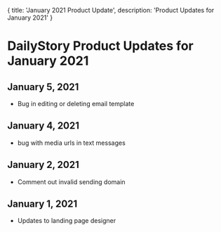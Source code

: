 {
	title: 'January 2021 Product Update',
	description: 'Product Updates for January 2021'
}
# DailyStory Product Updates for January 2021
## January 5, 2021
* Bug in editing or deleting email template

## January 4, 2021
* bug with media urls in text messages

## January 2, 2021
* Comment out invalid sending domain

## January 1, 2021
* Updates to landing page designer
